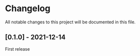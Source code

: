 # Changelog
All notable changes to this project will be documented in this file.

## [0.1.0] - 2021-12-14

First release
